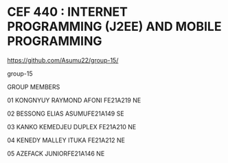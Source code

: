 # CEF 440 : INTERNET PROGRAMMING (J2EE) AND MOBILE PROGRAMMING 
https://github.com/Asumu22/group-15/

group-15

GROUP MEMBERS 

01 KONGNYUY RAYMOND AFONI FE21A219 NE 

02 BESSONG ELIAS ASUMUFE21A149 SE

03 KANKO KEMEDJEU DUPLEX FE21A210 NE 

04 KENEDY MALLEY ITUKA FE21A212 NE 

05 AZEFACK JUNIORFE21A146 NE 

